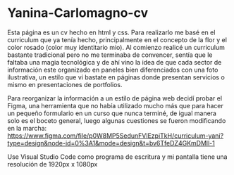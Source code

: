# Yanina-Carlomagno-cv

Esta página es un cv hecho en html y css. Para realizarlo me basé en el curriculum que ya tenía hecho, principalmente en el concepto de la flor y el color rosado (color muy identitario mio). Al comienzo realicé un curriculum bastante tradicional pero no me terminaba de convencer, sentía que le faltaba una magia tecnológica y de ahí vino la idea de que cada sector de información este organizado en paneles bien diferenciados con una foto ilustrativa, un estilo que vi bastate en páginas donde presentan servicios o mismo en presentaciones de portfolios. 

Para reorganizar la información a un estilo de página web decidí probar el Figma, una herramienta que no había utilizado mucho más que para hacer un pequeño formulario en un curso que nunca terminé, de igual manera solo es el boceto general, luego algunas cuestiones se fueron modificando en la marcha: 
https://www.figma.com/file/p0W8MP5SedunFVlEzpiTkH/curriculum-yani?type=design&node-id=0%3A1&mode=design&t=bv6TfeDZ4GKmDMll-1

Use Visual Studio Code como programa de escritura y mi pantalla tiene una resolución de 1920px x 1080px 